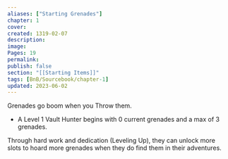 ```yaml
---
aliases: ["Starting Grenades"]
chapter: 1
cover: 
created: 1319-02-07
description: 
image: 
Pages: 19
permalink: 
publish: false
section: "[[Starting Items]]"
tags: [BnB/Sourcebook/chapter-1]
updated: 2023-06-02
---
```


Grenades go boom when you Throw them.
- A Level 1 Vault Hunter begins with 0 current grenades and a max of 3 grenades.

Through hard work and dedication (Leveling Up), they can unlock more slots to hoard more grenades when they do find them in their adventures.
